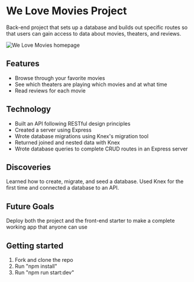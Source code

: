 # We Love Movies Project
Back-end project that sets up a database and builds out specific routes so that users can gain access 
to data about movies, theaters, and reviews.

![We Love Movies homepage](https://res.cloudinary.com/strive/image/upload/w_1000,h_1000,c_limit/06596df6b4c59b453c69d84d2bc854b3-home.png "We Love Movies homepage")

## Features
- Browse through your favorite movies
- See which theaters are playing which movies and at what time
- Read reviews for each movie

## Technology
- Built an API following RESTful design principles
- Created a server using Express
- Wrote database migrations using Knex's migration tool
- Returned joined and nested data with Knex
- Wrote database queries to complete CRUD routes in an Express server

## Discoveries
Learned how to create, migrate, and seed a database. Used Knex for the first time and connected a database to an API.

## Future Goals
Deploy both the project and the front-end starter to make a complete working app that anyone can use

## Getting started
1. Fork and clone the repo
2. Run "npm install"
3. Run "npm run start:dev"
